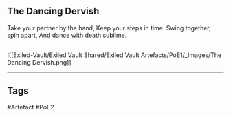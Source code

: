 ## The Dancing Dervish
Take your partner by the hand,
Keep your steps in time.
Swing together, spin apart,
And dance with death sublime.
##
![[Exiled-Vault/Exiled Vault Shared/Exiled Vault Artefacts/PoE1/_Images/The Dancing Dervish.png]]

---
## Tags
#Artefact
#PoE2